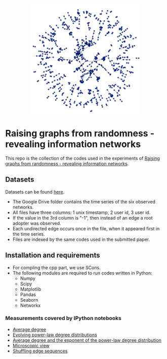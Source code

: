 <p align="center"> <img src="https://raw.githubusercontent.com/WsdmSubmission28/networkgrowth/master/content/viz_oc.png" width="350"/> </p>

# Raising graphs from randomness - revealing information networks

This repo is the collection of the codes used in the experiments of [Raising graphs from randomness - revealing information networks](https://drive.google.com/open?id=0B_3Dz2J_fhmTYXg5MlViOFpmemM).

## Datasets

Datasets can be found [here](https://drive.google.com/drive/folders/0B_3Dz2J_fhmTVzFrdkFOVjdIeEE).
* The Google Drive folder contains the time series of the six observed networks.
* All files have three columns: 1 unix timestamp, 2 user id, 3 user id.
* If the value in the 3rd column is "-1", then instead of an edge a root adopter was observed.
* Each undirected edge occurs once in the file, when it appeared first in the time series.
* Files are indexed by the same codes used in the submitted paper.

## Installation and requirements

* For compling the cpp part, we use SCons.
* The following modules are required to run codes written in Python:
   * Numpy
   * Scipy
   * Matplotlib
   * Pandas
   * Seaborn
   * Networkx

### Measurements covered by IPython notebooks

* [Average degree](https://github.com/WsdmSubmission28/networkgrowth/blob/master/ipython/es_avgdeg.ipynb)
* [Evolving power-law degree distributions](https://github.com/WsdmSubmission28/networkgrowth/blob/master/ipython/es_dist.ipynb)
* [Average degree and the exponent of the power-law degree distribution](https://github.com/WsdmSubmission28/networkgrowth/blob/master/ipython/es_degdist.ipynb)
* [Microscopic view](https://github.com/WsdmSubmission28/networkgrowth/blob/master/ipython/es_micro.ipynb)
* [Shuffling edge sequences](https://github.com/WsdmSubmission28/networkgrowth/blob/master/ipython/es_random.ipynb)
